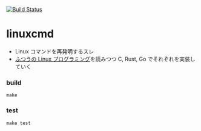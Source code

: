 [![Build Status](https://travis-ci.org/53ningen/linuxcmd.svg?branch=master)](https://travis-ci.org/53ningen/linuxcmd)

linuxcmd
===

* Linux コマンドを再発明するスレ
* [ふつうの Linux プログラミング](https://github.com/aamine/stdlinux2-source)を読みつつ C, Rust, Go でそれぞれを実装していく

### build

```
make
```

### test

```
make test
```

